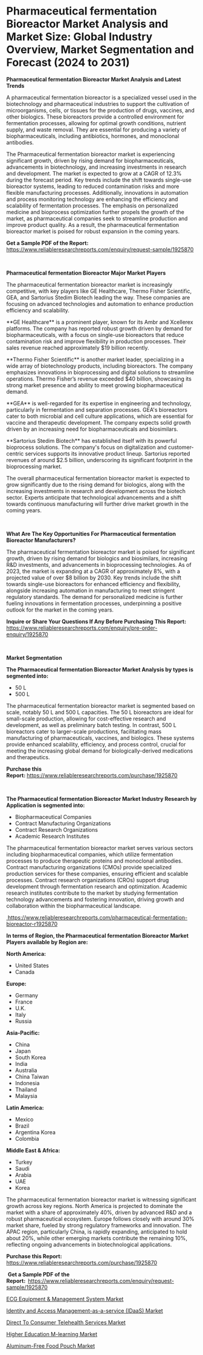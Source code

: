 <p><h1>Pharmaceutical fermentation Bioreactor Market Analysis and Market Size: Global Industry Overview, Market Segmentation and Forecast (2024 to 2031)</h1></p><p><strong>Pharmaceutical fermentation Bioreactor Market Analysis and Latest Trends</strong></p>
<p><p>A pharmaceutical fermentation bioreactor is a specialized vessel used in the biotechnology and pharmaceutical industries to support the cultivation of microorganisms, cells, or tissues for the production of drugs, vaccines, and other biologics. These bioreactors provide a controlled environment for fermentation processes, allowing for optimal growth conditions, nutrient supply, and waste removal. They are essential for producing a variety of biopharmaceuticals, including antibiotics, hormones, and monoclonal antibodies.</p><p>The Pharmaceutical fermentation bioreactor market is experiencing significant growth, driven by rising demand for biopharmaceuticals, advancements in biotechnology, and increasing investments in research and development. The market is expected to grow at a CAGR of 12.3% during the forecast period. Key trends include the shift towards single-use bioreactor systems, leading to reduced contamination risks and more flexible manufacturing processes. Additionally, innovations in automation and process monitoring technology are enhancing the efficiency and scalability of fermentation processes. The emphasis on personalized medicine and bioprocess optimization further propels the growth of the market, as pharmaceutical companies seek to streamline production and improve product quality. As a result, the pharmaceutical fermentation bioreactor market is poised for robust expansion in the coming years.</p></p>
<p><strong>Get a Sample PDF of the Report:&nbsp;</strong> <a href="https://www.reliableresearchreports.com/enquiry/request-sample/1925870?utm_campaign=1470&utm_medium=2&utm_source=Github&utm_content=ia&utm_term=24102024&utm_id=pharmaceutical-fermentation-bioreactor">https://www.reliableresearchreports.com/enquiry/request-sample/1925870</a></p>
<p>&nbsp;</p>
<p><strong>Pharmaceutical fermentation Bioreactor Major Market Players</strong></p>
<p><p>The pharmaceutical fermentation bioreactor market is increasingly competitive, with key players like GE Healthcare, Thermo Fisher Scientific, GEA, and Sartorius Stedim Biotech leading the way. These companies are focusing on advanced technologies and automation to enhance production efficiency and scalability.</p><p>**GE Healthcare** is a prominent player, known for its Ambr and Xcellerex platforms. The company has reported robust growth driven by demand for biopharmaceuticals, with a focus on single-use bioreactors that reduce contamination risk and improve flexibility in production processes. Their sales revenue reached approximately $19 billion recently.</p><p>**Thermo Fisher Scientific** is another market leader, specializing in a wide array of biotechnology products, including bioreactors. The company emphasizes innovations in bioprocessing and digital solutions to streamline operations. Thermo Fisher’s revenue exceeded $40 billion, showcasing its strong market presence and ability to meet growing biopharmaceutical demand.</p><p>**GEA** is well-regarded for its expertise in engineering and technology, particularly in fermentation and separation processes. GEA's bioreactors cater to both microbial and cell culture applications, which are essential for vaccine and therapeutic development. The company expects solid growth driven by an increasing need for biopharmaceuticals and biosimilars.</p><p>**Sartorius Stedim Biotech** has established itself with its powerful bioprocess solutions. The company's focus on digitalization and customer-centric services supports its innovative product lineup. Sartorius reported revenues of around $2.5 billion, underscoring its significant footprint in the bioprocessing market.</p><p>The overall pharmaceutical fermentation bioreactor market is expected to grow significantly due to the rising demand for biologics, along with the increasing investments in research and development across the biotech sector. Experts anticipate that technological advancements and a shift towards continuous manufacturing will further drive market growth in the coming years.</p></p>
<p>&nbsp;</p>
<p><strong>What Are The Key Opportunities For Pharmaceutical fermentation Bioreactor Manufacturers?</strong></p>
<p><p>The pharmaceutical fermentation bioreactor market is poised for significant growth, driven by rising demand for biologics and biosimilars, increasing R&D investments, and advancements in bioprocessing technologies. As of 2023, the market is expanding at a CAGR of approximately 8%, with a projected value of over $8 billion by 2030. Key trends include the shift towards single-use bioreactors for enhanced efficiency and flexibility, alongside increasing automation in manufacturing to meet stringent regulatory standards. The demand for personalized medicine is further fueling innovations in fermentation processes, underpinning a positive outlook for the market in the coming years.</p></p>
<p><strong>Inquire or Share Your Questions If Any Before Purchasing This Report:</strong> <a href="https://www.reliableresearchreports.com/enquiry/pre-order-enquiry/1925870?utm_campaign=1470&utm_medium=2&utm_source=Github&utm_content=ia&utm_term=24102024&utm_id=pharmaceutical-fermentation-bioreactor">https://www.reliableresearchreports.com/enquiry/pre-order-enquiry/1925870</a></p>
<p>&nbsp;</p>
<p><strong>Market Segmentation</strong></p>
<p><strong>The Pharmaceutical fermentation Bioreactor Market Analysis by types is segmented into:</strong></p>
<p><ul><li>50 L</li><li>500 L</li></ul></p>
<p><p>The pharmaceutical fermentation bioreactor market is segmented based on scale, notably 50 L and 500 L capacities. The 50 L bioreactors are ideal for small-scale production, allowing for cost-effective research and development, as well as preliminary batch testing. In contrast, 500 L bioreactors cater to larger-scale productions, facilitating mass manufacturing of pharmaceuticals, vaccines, and biologics. These systems provide enhanced scalability, efficiency, and process control, crucial for meeting the increasing global demand for biologically-derived medications and therapeutics.</p></p>
<p><strong>Purchase this Report:&nbsp;</strong><a href="https://www.reliableresearchreports.com/purchase/1925870?utm_campaign=1470&utm_medium=2&utm_source=Github&utm_content=ia&utm_term=24102024&utm_id=pharmaceutical-fermentation-bioreactor">https://www.reliableresearchreports.com/purchase/1925870</a></p>
<p>&nbsp;</p>
<p><strong>The Pharmaceutical fermentation Bioreactor Market Industry Research by Application is segmented into:</strong></p>
<p><ul><li>Biopharmaceutical Companies</li><li>Contract Manufacturing Organizations</li><li>Contract Research Organizations</li><li>Academic Research Institutes</li></ul></p>
<p><p>The pharmaceutical fermentation bioreactor market serves various sectors including biopharmaceutical companies, which utilize fermentation processes to produce therapeutic proteins and monoclonal antibodies. Contract manufacturing organizations (CMOs) provide specialized production services for these companies, ensuring efficient and scalable processes. Contract research organizations (CROs) support drug development through fermentation research and optimization. Academic research institutes contribute to the market by studying fermentation technology advancements and fostering innovation, driving growth and collaboration within the biopharmaceutical landscape.</p></p>
<p><a href="https://www.reliableresearchreports.com/pharmaceutical-fermentation-bioreactor-r1925870?utm_campaign=1470&utm_medium=2&utm_source=Github&utm_content=ia&utm_term=24102024&utm_id=pharmaceutical-fermentation-bioreactor">&nbsp;https://www.reliableresearchreports.com/pharmaceutical-fermentation-bioreactor-r1925870</a></p>
<p><strong>In terms of Region, the Pharmaceutical fermentation Bioreactor Market Players available by Region are:</strong></p>
<p>
    <p> <strong> North America: </strong>
        <ul>
            <li>United States</li>
            <li>Canada</li>
        </ul>
        </p> 
    <p> <strong> Europe: </strong>
        <ul>
            <li>Germany</li>
            <li>France</li>
            <li>U.K.</li>
            <li>Italy</li>
            <li>Russia</li>
        </ul>
        </p> 
    <p> <strong> Asia-Pacific: </strong>
        <ul>
            <li>China</li>
            <li>Japan</li>
            <li>South Korea</li>
            <li>India</li>
            <li>Australia</li>
            <li>China Taiwan</li>
            <li>Indonesia</li>
            <li>Thailand</li>
            <li>Malaysia</li>
        </ul>
        </p> 
    <p> <strong> Latin America: </strong>
        <ul>
            <li>Mexico</li>
            <li>Brazil</li>
            <li>Argentina Korea</li>
            <li>Colombia</li>
        </ul>
        </p> 
    <p> <strong> Middle East & Africa: </strong>
        <ul>
            <li>Turkey</li>
            <li>Saudi</li>
            <li>Arabia</li>
            <li>UAE</li>
            <li>Korea</li>
        </ul>
    </p>
    </p>
<p><p>The pharmaceutical fermentation bioreactor market is witnessing significant growth across key regions. North America is projected to dominate the market with a share of approximately 40%, driven by advanced R&D and a robust pharmaceutical ecosystem. Europe follows closely with around 30% market share, fueled by strong regulatory frameworks and innovation. The APAC region, particularly China, is rapidly expanding, anticipated to hold about 20%, while other emerging markets contribute the remaining 10%, reflecting ongoing advancements in biotechnological applications.</p></p>
<p><strong>Purchase this Report: </strong><a href="https://www.reliableresearchreports.com/purchase/1925870?utm_campaign=1470&utm_medium=2&utm_source=Github&utm_content=ia&utm_term=24102024&utm_id=pharmaceutical-fermentation-bioreactor">https://www.reliableresearchreports.com/purchase/1925870</a></p>
<p>&nbsp;<strong>Get a Sample PDF of the Report:&nbsp;&nbsp;</strong><a href="https://www.reliableresearchreports.com/enquiry/request-sample/1925870?utm_campaign=1470&utm_medium=2&utm_source=Github&utm_content=ia&utm_term=24102024&utm_id=pharmaceutical-fermentation-bioreactor">https://www.reliableresearchreports.com/enquiry/request-sample/1925870</a></p>
<p><strong></strong></p>
<p><p><a href="https://www.linkedin.com/pulse/strategic-roadmap-global-ecg-equipment-management-system-dlijf?utm_campaign=1470&utm_medium=2&utm_source=Github&utm_content=ia&utm_term=24102024&utm_id=pharmaceutical-fermentation-bioreactor">ECG Equipment & Management System Market</a></p><p><a href="https://www.linkedin.com/pulse/global-identity-access-management-as-a-service-idaas-market-ej8sf?utm_campaign=1470&utm_medium=2&utm_source=Github&utm_content=ia&utm_term=24102024&utm_id=pharmaceutical-fermentation-bioreactor">Identity and Access Management-as-a-service (IDaaS) Market</a></p><p><a href="https://www.linkedin.com/pulse/insights-direct-consumer-telehealth-services-market-players-iafqf?utm_campaign=1470&utm_medium=2&utm_source=Github&utm_content=ia&utm_term=24102024&utm_id=pharmaceutical-fermentation-bioreactor">Direct To Consumer Telehealth Services Market</a></p><p><a href="https://www.linkedin.com/pulse/higher-education-m-learning-industry-sector-market-dynamics-rvfff?utm_campaign=1470&utm_medium=2&utm_source=Github&utm_content=ia&utm_term=24102024&utm_id=pharmaceutical-fermentation-bioreactor">Higher Education M-learning Market</a></p><p><a href="https://www.linkedin.com/pulse/unlocking-growth-potential-strategic-analysis-aluminum-free-ri2wf?utm_campaign=1470&utm_medium=2&utm_source=Github&utm_content=ia&utm_term=24102024&utm_id=pharmaceutical-fermentation-bioreactor">Aluminum-Free Food Pouch Market</a></p></p>